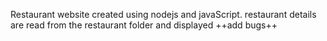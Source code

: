 Restaurant website created using nodejs and javaScript.
restaurant details are read from the restaurant folder and displayed
++add bugs++
